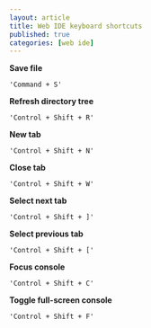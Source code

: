 ```yaml
---
layout: article
title: Web IDE keyboard shortcuts
published: true
categories: [web ide]
---
```


**Save file**

    'Command + S'

**Refresh directory tree**

    'Control + Shift + R'

**New tab**

    'Control + Shift + N'

**Close tab**

    'Control + Shift + W'

**Select next tab**

    'Control + Shift + ]'

**Select previous tab**

    'Control + Shift + ['

**Focus console**

    'Control + Shift + C'

**Toggle full-screen console**

    'Control + Shift + F'
